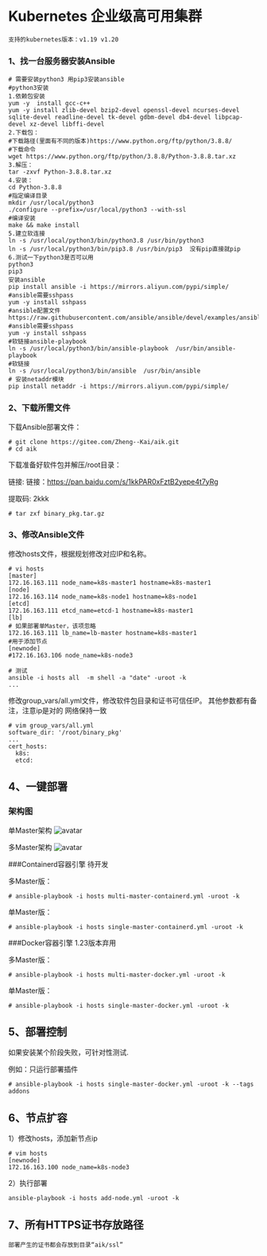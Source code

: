 # Kubernetes 企业级高可用集群
``` 
支持的kubernetes版本：v1.19 v1.20
```
### 1、找一台服务器安装Ansible
```
# 需要安装python3 用pip3安装ansible
#python3安装
1.依赖包安装
yum -y  install gcc-c++
yum -y install zlib-devel bzip2-devel openssl-devel ncurses-devel sqlite-devel readline-devel tk-devel gdbm-devel db4-devel libpcap-devel xz-devel libffi-devel
2.下载包：
#下载路径(里面有不同的版本)https://www.python.org/ftp/python/3.8.8/
#下载命令
wget https://www.python.org/ftp/python/3.8.8/Python-3.8.8.tar.xz
3.解压：
tar -zxvf Python-3.8.8.tar.xz
4.安装：
cd Python-3.8.8
#指定编译目录
mkdir /usr/local/python3
./configure --prefix=/usr/local/python3 --with-ssl
#编译安装
make && make install
5.建立软连接
ln -s /usr/local/python3/bin/python3.8 /usr/bin/python3
ln -s /usr/local/python3/bin/pip3.8 /usr/bin/pip3  没有pip直接就pip
6.测试一下python3是否可以用
python3
pip3
安装ansible
pip install ansible -i https://mirrors.aliyun.com/pypi/simple/
#ansible需要sshpass
yum -y install sshpass
#ansible配置文件
https://raw.githubusercontent.com/ansible/ansible/devel/examples/ansible.cfg
#ansible需要sshpass
yum -y install sshpass
#软链接ansible-playbook
ln -s /usr/local/python3/bin/ansible-playbook  /usr/bin/ansible-playbook
#软链接
ln -s /usr/local/python3/bin/ansible  /usr/bin/ansible
# 安装netaddr模块
pip install netaddr -i https://mirrors.aliyun.com/pypi/simple/

```
### 2、下载所需文件

下载Ansible部署文件：

```
# git clone https://gitee.com/Zheng--Kai/aik.git
# cd aik
```

下载准备好软件包并解压/root目录：

链接: 链接：https://pan.baidu.com/s/1kkPAR0xFztB2yepe4t7yRg

提取码: 2kkk

```
# tar zxf binary_pkg.tar.gz
```
### 3、修改Ansible文件

修改hosts文件，根据规划修改对应IP和名称。

```
# vi hosts
[master]
172.16.163.111 node_name=k8s-master1 hostname=k8s-master1
[node]
172.16.163.114 node_name=k8s-node1 hostname=k8s-node1
[etcd]
172.16.163.111 etcd_name=etcd-1 hostname=k8s-master1
[lb]
# 如果部署单Master，该项忽略
172.16.163.111 lb_name=lb-master hostname=k8s-master1
#用于添加节点
[newnode]
#172.16.163.106 node_name=k8s-node3

# 测试
ansible -i hosts all  -m shell -a "date" -uroot -k
...
```
修改group_vars/all.yml文件，修改软件包目录和证书可信任IP。
其他参数都有备注，注意ip是对的 网络保持一致
```
# vim group_vars/all.yml
software_dir: '/root/binary_pkg'
...
cert_hosts:
  k8s:
  etcd:
```
## 4、一键部署
### 架构图
单Master架构
![avatar](https://images.gitee.com/uploads/images/2021/0225/170713_ee8dbfa8_8721850.jpeg "single-master.jpg")

多Master架构
![avatar](https://images.gitee.com/uploads/images/2021/0225/170745_b7ba1da3_8721850.jpeg "multi-master.jpg")

###Containerd容器引擎 待开发

多Master版：
```
# ansible-playbook -i hosts multi-master-containerd.yml -uroot -k
```
单Master版：
```
# ansible-playbook -i hosts single-master-containerd.yml -uroot -k
```

###Docker容器引擎 1.23版本弃用

多Master版：
```
# ansible-playbook -i hosts multi-master-docker.yml -uroot -k
```
单Master版：
```
# ansible-playbook -i hosts single-master-docker.yml -uroot -k
```

## 5、部署控制
如果安装某个阶段失败，可针对性测试.

例如：只运行部署插件
```
# ansible-playbook -i hosts single-master-docker.yml -uroot -k --tags addons
```

## 6、节点扩容
1）修改hosts，添加新节点ip
```
# vim hosts
[newnode]
172.16.163.100 node_name=k8s-node3
```
2）执行部署
```
ansible-playbook -i hosts add-node.yml -uroot -k
```
## 7、所有HTTPS证书存放路径
```
部署产生的证书都会存放到目录“aik/ssl”
```
